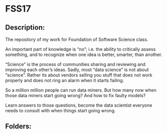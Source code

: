 # FSS17

## Description: 

The repository of my work for Foundation of Software Science class. 

An important part of knowledge is “no”; i.e. the ability to critically assess something, and to recognize when one idea is better, smarter, than another.

“Science” is the process of communities sharing and reviewing and improving each other’s ideas. Sadly, most “data science” is not about “science”. Rather its about vendors selling you stuff that does not work properly and does not ring an alarm when it starts failing.

So a million million people can run data miners. But how many now when those data miners start going wrong? And how to fix faulty models?

Learn answers to those questions, become the data scientist everyone needs to consult with when things start going wrong.

## Folders:
